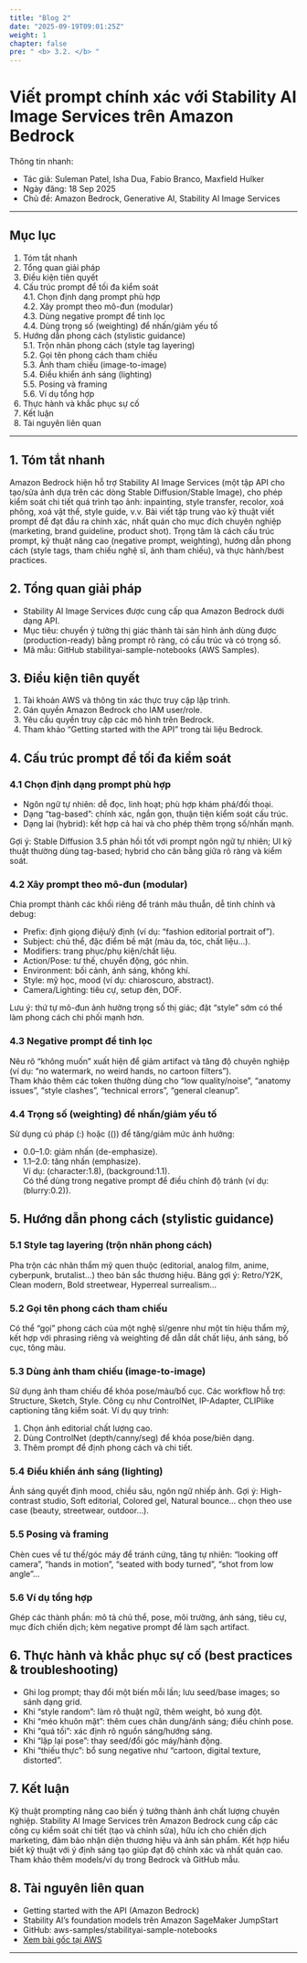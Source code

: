 ```yaml
---
title: "Blog 2"
date: "2025-09-19T09:01:25Z"
weight: 1
chapter: false
pre: " <b> 3.2. </b> "
---
```

# Viết prompt chính xác với Stability AI Image Services trên Amazon Bedrock

Thông tin nhanh:

- Tác giả: Suleman Patel, Isha Dua, Fabio Branco, Maxfield Hulker  
- Ngày đăng: 18 Sep 2025  
- Chủ đề: Amazon Bedrock, Generative AI, Stability AI Image Services

---

## Mục lục

1. Tóm tắt nhanh
2. Tổng quan giải pháp
3. Điều kiện tiên quyết
4. Cấu trúc prompt để tối đa kiểm soát  
	4.1. Chọn định dạng prompt phù hợp  
	4.2. Xây prompt theo mô-đun (modular)  
	4.3. Dùng negative prompt để tinh lọc  
	4.4. Dùng trọng số (weighting) để nhấn/giảm yếu tố
5. Hướng dẫn phong cách (stylistic guidance)  
	5.1. Trộn nhãn phong cách (style tag layering)  
	5.2. Gọi tên phong cách tham chiếu  
	5.3. Ảnh tham chiếu (image-to-image)  
	5.4. Điều khiển ánh sáng (lighting)  
	5.5. Posing và framing  
	5.6. Ví dụ tổng hợp
6. Thực hành và khắc phục sự cố
7. Kết luận
8. Tài nguyên liên quan

---

## 1. Tóm tắt nhanh

Amazon Bedrock hiện hỗ trợ Stability AI Image Services (một tập API cho tạo/sửa ảnh dựa trên các dòng Stable Diffusion/Stable Image), cho phép kiểm soát chi tiết quá trình tạo ảnh: inpainting, style transfer, recolor, xoá phông, xoá vật thể, style guide, v.v. Bài viết tập trung vào kỹ thuật viết prompt để đạt đầu ra chính xác, nhất quán cho mục đích chuyên nghiệp (marketing, brand guideline, product shot). Trọng tâm là cách cấu trúc prompt, kỹ thuật nâng cao (negative prompt, weighting), hướng dẫn phong cách (style tags, tham chiếu nghệ sĩ, ảnh tham chiếu), và thực hành/best practices.

## 2. Tổng quan giải pháp

- Stability AI Image Services được cung cấp qua Amazon Bedrock dưới dạng API.  
- Mục tiêu: chuyển ý tưởng thị giác thành tài sản hình ảnh dùng được (production-ready) bằng prompt rõ ràng, có cấu trúc và có trọng số.  
- Mã mẫu: GitHub stabilityai-sample-notebooks (AWS Samples).

## 3. Điều kiện tiên quyết

1. Tài khoản AWS và thông tin xác thực truy cập lập trình.  
2. Gán quyền Amazon Bedrock cho IAM user/role.  
3. Yêu cầu quyền truy cập các mô hình trên Bedrock.  
4. Tham khảo “Getting started with the API” trong tài liệu Bedrock.

## 4. Cấu trúc prompt để tối đa kiểm soát

### 4.1 Chọn định dạng prompt phù hợp

- Ngôn ngữ tự nhiên: dễ đọc, linh hoạt; phù hợp khám phá/đối thoại.  
- Dạng “tag-based”: chính xác, ngắn gọn, thuận tiện kiểm soát cấu trúc.  
- Dạng lai (hybrid): kết hợp cả hai và cho phép thêm trọng số/nhấn mạnh.

Gợi ý: Stable Diffusion 3.5 phản hồi tốt với prompt ngôn ngữ tự nhiên; UI kỹ thuật thường dùng tag-based; hybrid cho cân bằng giữa rõ ràng và kiểm soát.

### 4.2 Xây prompt theo mô-đun (modular)

Chia prompt thành các khối riêng để tránh mâu thuẫn, dễ tinh chỉnh và debug:

- Prefix: định giọng điệu/ý định (ví dụ: “fashion editorial portrait of”).  
- Subject: chủ thể, đặc điểm bề mặt (màu da, tóc, chất liệu…).  
- Modifiers: trang phục/phụ kiện/chất liệu.  
- Action/Pose: tư thế, chuyển động, góc nhìn.  
- Environment: bối cảnh, ánh sáng, không khí.  
- Style: mỹ học, mood (ví dụ: chiaroscuro, abstract).  
- Camera/Lighting: tiêu cự, setup đèn, DOF.

Lưu ý: thứ tự mô-đun ảnh hưởng trọng số thị giác; đặt “style” sớm có thể làm phong cách chi phối mạnh hơn.

### 4.3 Negative prompt để tinh lọc

Nêu rõ “không muốn” xuất hiện để giảm artifact và tăng độ chuyên nghiệp (ví dụ: “no watermark, no weird hands, no cartoon filters”).  
Tham khảo thêm các token thường dùng cho “low quality/noise”, “anatomy issues”, “style clashes”, “technical errors”, “general cleanup”.

### 4.4 Trọng số (weighting) để nhấn/giảm yếu tố

Sử dụng cú pháp (<term>:<weight>) hoặc ((<term>)) để tăng/giảm mức ảnh hưởng:  
- 0.0–1.0: giảm nhấn (de-emphasize).  
- 1.1–2.0: tăng nhấn (emphasize).  
Ví dụ: (character:1.8), (background:1.1).  
Có thể dùng trong negative prompt để điều chỉnh độ tránh (ví dụ: (blurry:0.2)).

## 5. Hướng dẫn phong cách (stylistic guidance)

### 5.1 Style tag layering (trộn nhãn phong cách)

Pha trộn các nhãn thẩm mỹ quen thuộc (editorial, analog film, anime, cyberpunk, brutalist…) theo bản sắc thương hiệu. Bảng gợi ý: Retro/Y2K, Clean modern, Bold streetwear, Hyperreal surrealism…

### 5.2 Gọi tên phong cách tham chiếu

Có thể “gọi” phong cách của một nghệ sĩ/genre như một tín hiệu thẩm mỹ, kết hợp với phrasing riêng và weighting để dẫn dắt chất liệu, ánh sáng, bố cục, tông màu.

### 5.3 Dùng ảnh tham chiếu (image-to-image)

Sử dụng ảnh tham chiếu để khóa pose/màu/bố cục. Các workflow hỗ trợ: Structure, Sketch, Style. Công cụ như ControlNet, IP-Adapter, CLIPlike captioning tăng kiểm soát. Ví dụ quy trình:  
1) Chọn ảnh editorial chất lượng cao.  
2) Dùng ControlNet (depth/canny/seg) để khóa pose/biên dạng.  
3) Thêm prompt để định phong cách và chi tiết.

### 5.4 Điều khiển ánh sáng (lighting)

Ánh sáng quyết định mood, chiều sâu, ngôn ngữ nhiếp ảnh. Gợi ý: High-contrast studio, Soft editorial, Colored gel, Natural bounce… chọn theo use case (beauty, streetwear, outdoor…).

### 5.5 Posing và framing

Chèn cues về tư thế/góc máy để tránh cứng, tăng tự nhiên: “looking off camera”, “hands in motion”, “seated with body turned”, “shot from low angle”...

### 5.6 Ví dụ tổng hợp

Ghép các thành phần: mô tả chủ thể, pose, môi trường, ánh sáng, tiêu cự, mục đích chiến dịch; kèm negative prompt để làm sạch artifact.

## 6. Thực hành và khắc phục sự cố (best practices & troubleshooting)

- Ghi log prompt; thay đổi một biến mỗi lần; lưu seed/base images; so sánh dạng grid.  
- Khi “style random”: làm rõ thuật ngữ, thêm weight, bỏ xung đột.  
- Khi “méo khuôn mặt”: thêm cues chân dung/ánh sáng; điều chỉnh pose.  
- Khi “quá tối”: xác định rõ nguồn sáng/hướng sáng.  
- Khi “lặp lại pose”: thay seed/đổi góc máy/hành động.  
- Khi “thiếu thực”: bổ sung negative như “cartoon, digital texture, distorted”.

## 7. Kết luận

Kỹ thuật prompting nâng cao biến ý tưởng thành ảnh chất lượng chuyên nghiệp. Stability AI Image Services trên Amazon Bedrock cung cấp các công cụ kiểm soát chi tiết (tạo và chỉnh sửa), hữu ích cho chiến dịch marketing, đảm bảo nhận diện thương hiệu và ảnh sản phẩm. Kết hợp hiểu biết kỹ thuật với ý định sáng tạo giúp đạt độ chính xác và nhất quán cao. Tham khảo thêm models/ví dụ trong Bedrock và GitHub mẫu.

## 8. Tài nguyên liên quan

- Getting started with the API (Amazon Bedrock)  
- Stability AI’s foundation models trên Amazon SageMaker JumpStart  
- GitHub: aws-samples/stabilityai-sample-notebooks
- [Xem bài gốc tại AWS](https://aws.amazon.com/vi/blogs/machine-learning/prompting-for-precision-with-stability-ai-image-services-in-amazon-bedrock/)

---